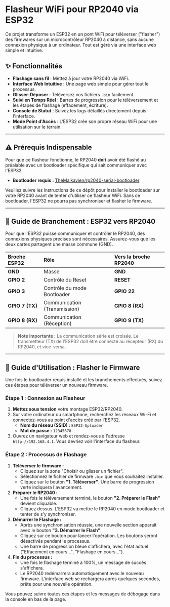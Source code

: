 # Flasheur WiFi pour RP2040 via ESP32

Ce projet transforme un ESP32 en un pont WiFi pour téléverser ("flasher") des firmwares sur un microcontrôleur RP2040 à distance, sans aucune connexion physique à un ordinateur. Tout est géré via une interface web simple et intuitive.

## ✨ Fonctionnalités

* **Flashage sans fil** : Mettez à jour votre RP2040 via WiFi.
* **Interface Web Intuitive** : Une page web simple pour gérer tout le processus.
* **Glisser-Déposer** : Téléversez vos fichiers `.bin` facilement.
* **Suivi en Temps Réel** : Barres de progression pour le téléversement et les étapes de flashage (effacement, écriture).
* **Console de Statut** : Suivez les logs détaillés directement depuis l'interface.
* **Mode Point d'Accès** : L'ESP32 crée son propre réseau WiFi pour une utilisation sur le terrain.

---

## ⚠️ Prérequis Indispensable

Pour que ce flasheur fonctionne, le RP2040 **doit** avoir été flashé au préalable avec un bootloader spécifique qui sait communiquer avec l'ESP32.

* **Bootloader requis :** [TheMalkavien/rp2040-serial-bootloader](https://github.com/TheMalkavien/rp2040-serial-bootloader)

Veuillez suivre les instructions de ce dépôt pour installer le bootloader sur votre RP2040 avant de tenter d'utiliser ce flasheur WiFi. Sans ce bootloader, l'ESP32 ne pourra pas synchroniser et flasher le firmware.

---

## 🔌 Guide de Branchement : ESP32 vers RP2040

Pour que l'ESP32 puisse communiquer et contrôler le RP2040, des connexions physiques précises sont nécessaires. Assurez-vous que les deux cartes partagent une masse commune (GND).

| Broche ESP32 | Rôle | Vers la broche RP2040 |
| :--- | :--- | :--- |
| **GND** | Masse | **GND** |
| **GPIO 2** | Contrôle du Reset | **RESET** |
| **GPIO 3** | Contrôle du mode Bootloader| **GPIO 22** |
| **GPIO 7 (TX)** | Communication (Transmission) | **GPIO 8 (RX)** |
| **GPIO 8 (RX)** | Communication (Réception) | **GPIO 9 (TX)** |

> **Note importante :** La communication série est croisée. Le transmetteur (TX) de l'ESP32 doit être connecté au récepteur (RX) du RP2040, et vice-versa.

---

## 🚀 Guide d'Utilisation : Flasher le Firmware

Une fois le bootloader requis installé et les branchements effectués, suivez ces étapes pour téléverser un nouveau firmware.

### Étape 1 : Connexion au Flasheur

1.  **Mettez sous tension** votre montage ESP32/RP2040.
2.  Sur votre ordinateur ou smartphone, recherchez les réseaux Wi-Fi et connectez-vous au point d'accès créé par l'ESP32.
    * **Nom du réseau (SSID) :** `ESP32-Uploader`
    * **Mot de passe :** `12345678`
3.  Ouvrez un navigateur web et rendez-vous à l'adresse `http://192.168.4.1`. Vous devriez voir l'interface du flasheur.

### Étape 2 : Processus de Flashage

1.  **Téléverser le firmware :**
    * Cliquez sur la zone "Choisir ou glisser un fichier".
    * Sélectionnez le fichier de firmware `.bin` que vous souhaitez installer.
    * Cliquez sur le bouton **"1. Téléverser"**. Une barre de progression verte indiquera l'avancement.
2.  **Préparer le RP2040 :**
    * Une fois le téléversement terminé, le bouton **"2. Préparer le Flash"** devient cliquable.
    * Cliquez dessus. L'ESP32 va mettre le RP2040 en mode bootloader et tenter de s'y synchroniser.
3.  **Démarrer le Flashage :**
    * Après une synchronisation réussie, une nouvelle section apparaît avec le bouton **"3. Démarrer le Flash"**.
    * Cliquez sur ce bouton pour lancer l'opération. Les boutons seront désactivés pendant le processus.
    * Une barre de progression bleue s'affichera, avec l'état actuel ("Effacement en cours...", "Flashage en cours...").
4.  **Fin du processus :**
    * Une fois le flashage terminé à 100%, un message de succès s'affichera.
    * Le RP2040 redémarrera automatiquement avec le nouveau firmware. L'interface web se rechargera après quelques secondes, prête pour une nouvelle opération.

Vous pouvez suivre toutes ces étapes et les messages de débogage dans la console en bas de la page.
